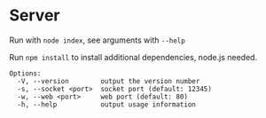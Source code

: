 # Server

Run with `node index`, see arguments with `--help`

Run `npm install` to install additional dependencies, node.js needed.

```
Options:
  -V, --version        output the version number
  -s, --socket <port>  socket port (default: 12345)
  -w, --web <port>     web port (default: 80)
  -h, --help           output usage information
```